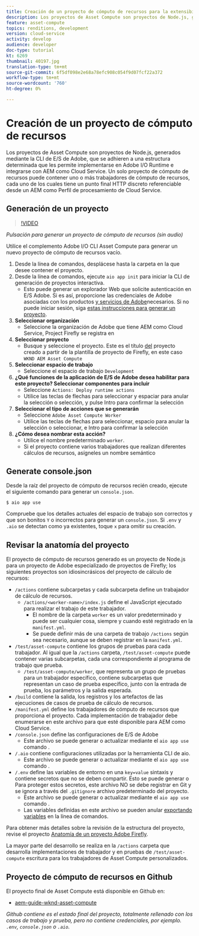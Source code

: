 ```yaml
---
title: Creación de un proyecto de cómputo de recursos para la extensibilidad de cómputo de recursos
description: Los proyectos de Asset Compute son proyectos de Node.js, generados mediante la CLI de E/S de Adobe, que se adhieren a una estructura determinada que permite implementarlos en Adobe I/O Runtime e integrarlos con AEM como Cloud Service.
feature: asset-compute
topics: renditions, development
version: cloud-service
activity: develop
audience: developer
doc-type: tutorial
kt: 6269
thumbnail: 40197.jpg
translation-type: tm+mt
source-git-commit: 6f5df098e2e68a78efc908c054f9d07fcf22a372
workflow-type: tm+mt
source-wordcount: '760'
ht-degree: 0%

---
```



# Creación de un proyecto de cómputo de recursos

Los proyectos de Asset Compute son proyectos de Node.js, generados mediante la CLI de E/S de Adobe, que se adhieren a una estructura determinada que les permite implementarse en Adobe I/O Runtime e integrarse con AEM como Cloud Service. Un solo proyecto de cómputo de recursos puede contener uno o más trabajadores de cómputo de recursos, cada uno de los cuales tiene un punto final HTTP discreto referenciable desde un AEM como Perfil de procesamiento de Cloud Service.

## Generación de un proyecto

>[!VIDEO](https://video.tv.adobe.com/v/40197/?quality=12&learn=on)

_Pulsación para generar un proyecto de cómputo de recursos (sin audio)_


Utilice el complemento [](../set-up/development-environment.md#aio-cli) Adobe I/O CLI Asset Compute para generar un nuevo proyecto de cómputo de recursos vacío.

1. Desde la línea de comandos, desplácese hasta la carpeta en la que desee contener el proyecto.
1. Desde la línea de comandos, ejecute `aio app init` para iniciar la CLI de generación de proyectos interactiva.
   + Esto puede generar un explorador Web que solicite autenticación en E/S Adobe. Si es así, proporcione las credenciales de Adobe asociadas con los productos [y servicios de Adobe](../set-up/accounts-and-services.md)necesarios. Si no puede iniciar sesión, siga [estas instrucciones para generar un proyecto](https://github.com/AdobeDocs/project-firefly/blob/master/getting_started/first_app.md#42-developer-is-not-logged-in-as-enterprise-organization-user).
1. __Seleccionar organización__
   + Seleccione la organización de Adobe que tiene AEM como Cloud Service, Project Firefly se registra en
1. __Seleccionar proyecto__
   + Busque y seleccione el proyecto. Este es el título [del](../set-up/firefly.md) proyecto creado a partir de la plantilla de proyecto de Firefly, en este caso `WKND AEM Asset Compute`
1. __Seleccionar espacio de trabajo__
   + Seleccione el espacio de trabajo `Development`
1. __¿Qué funciones de la aplicación de E/S de Adobe desea habilitar para este proyecto? Seleccionar componentes para incluir__
   + Seleccione `Actions: Deploy runtime actions`
   + Utilice las teclas de flechas para seleccionar y espaciar para anular la selección o selección, y pulse Intro para confirmar la selección
1. __Seleccionar el tipo de acciones que se generarán__
   + Seleccione `Adobe Asset Compute Worker`
   + Utilice las teclas de flechas para seleccionar, espacio para anular la selección o seleccionar, e Intro para confirmar la selección
1. __¿Cómo desea nombrar esta acción?__
   + Utilice el nombre predeterminado `worker`.
   + Si el proyecto contiene varios trabajadores que realizan diferentes cálculos de recursos, asígneles un nombre semántico

## Generate console.json

Desde la raíz del proyecto de cómputo de recursos recién creado, ejecute el siguiente comando para generar un `console.json`.

```
$ aio app use
```

Compruebe que los detalles actuales del espacio de trabajo son correctos y que son bonitos `Y` o incorrectos para generar un `console.json`. Si `.env` y `.aio` se detectan como ya existentes, toque `x` para omitir su creación.

## Revisar la anatomía del proyecto

El proyecto de cómputo de recursos generado es un proyecto de Node.js para un proyecto de Adobe especializado de proyectos de Firefly; los siguientes proyectos son idiosincrásicos del proyecto de cálculo de recursos:

+ `/actions` contiene subcarpetas y cada subcarpeta define un trabajador de cálculo de recursos.
   + `/actions/<worker-name>/index.js` define el JavaScript ejecutado para realizar el trabajo de este trabajador.
      + El nombre de la carpeta `worker` es un valor predeterminado y puede ser cualquier cosa, siempre y cuando esté registrado en la `manifest.yml`.
      + Se puede definir más de una carpeta de trabajo `/actions` según sea necesario, aunque se deben registrar en la `manifest.yml`.
+ `/test/asset-compute` contiene los grupos de pruebas para cada trabajador. Al igual que la `/actions` carpeta, `/test/asset-compute` puede contener varias subcarpetas, cada una correspondiente al programa de trabajo que prueba.
   + `/test/asset-compute/worker`, que representa un grupo de pruebas para un trabajador específico, contiene subcarpetas que representan un caso de prueba específico, junto con la entrada de prueba, los parámetros y la salida esperada.
+ `/build` contiene la salida, los registros y los artefactos de las ejecuciones de casos de prueba de cálculo de recursos.
+ `/manifest.yml` define los trabajadores de cómputo de recursos que proporciona el proyecto. Cada implementación de trabajador debe enumerarse en este archivo para que esté disponible para AEM como Cloud Service.
+ `/console.json` define las configuraciones de E/S de Adobe
   + Este archivo se puede generar o actualizar mediante el `aio app use` comando .
+ `/.aio` contiene configuraciones utilizadas por la herramienta CLI de aio.
   + Este archivo se puede generar o actualizar mediante el `aio app use` comando .
+ `/.env` define las variables de entorno en una `key=value` sintaxis y contiene secretos que no se deben compartir. Esto se puede generar o Para proteger estos secretos, este archivo NO se debe registrar en Git y se ignora a través del `.gitignore` archivo predeterminado del proyecto.
   + Este archivo se puede generar o actualizar mediante el `aio app use` comando .
   + Las variables definidas en este archivo se pueden anular [exportando variables](../deploy/runtime.md) en la línea de comandos.

Para obtener más detalles sobre la revisión de la estructura del proyecto, revise el proyecto [Anatomía de un proyecto Adobe Firefly](https://github.com/AdobeDocs/project-firefly/blob/master/getting_started/first_app.md#5-anatomy-of-a-project-firefly-application).

La mayor parte del desarrollo se realiza en la `/actions` carpeta que desarrolla implementaciones de trabajador y en pruebas de `/test/asset-compute` escritura para los trabajadores de Asset Compute personalizados.

## Proyecto de cómputo de recursos en Github

El proyecto final de Asset Compute está disponible en Github en:

+ [aem-guide-wknd-asset-compute](https://github.com/adobe/aem-guides-wknd-asset-compute)

_Github contiene es el estado final del proyecto, totalmente rellenado con los casos de trabajo y prueba, pero no contiene credenciales, por ejemplo. `.env`, `console.json` o `.aio`._

